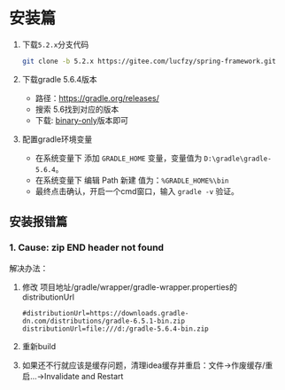 # 安装篇

1. 下载`5.2.x`分支代码

   ```bash
   git clone -b 5.2.x https://gitee.com/lucfzy/spring-framework.git
   ```

2. 下载gradle 5.6.4版本

   - 路径：https://gradle.org/releases/
   - 搜索 5.6找到对应的版本
   - 下载: [binary-only](https://gradle.org/next-steps/?version=5.6.4&format=bin)版本即可

3. 配置gradle环境变量

   - 在系统变量下 添加 `GRADLE_HOME` 变量，变量值为 `D:\gradle\gradle-5.6.4`。
   - 在系统变量下 编辑 Path 新建 值为：`%GRADLE_HOME%\bin`
   - 最终点击确认，开启一个cmd窗口，输入 `gradle -v` 验证。

## 安装报错篇

### 1. Cause: zip END header not found

解决办法：

1. 修改 项目地址/gradle/wrapper/gradle-wrapper.properties的distributionUrl

   ```properties
   #distributionUrl=https://downloads.gradle-dn.com/distributions/gradle-6.5.1-bin.zip
   distributionUrl=file:///d:/gradle-5.6.4-bin.zip
   ```

2. 重新build

3. 如果还不行就应该是缓存问题，清理idea缓存并重启：文件->作废缓存/重启…->Invalidate and Restart